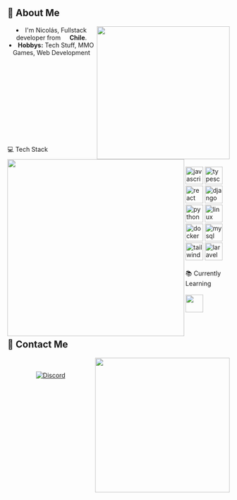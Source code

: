 <body>
  <center>
<div>
<h2 align="left">💫 About Me</h2>
  <div align="center">
<img src="https://i.ibb.co/SQG0hqZ/descarga.gif" width="301" align="right">
  </div>
<li>
 I'm Nicolás, Fullstack developer from <img  src="https://cdn-icons-png.flaticon.com/128/197/197586.png"  width="13"/><b> Chile</b>.
<li>
<b>Hobbys:</b> Tech Stuff, MMO Games, Web Development
</li>
  <br>
  <img src="https://spotify-github-profile.kittinanx.com/api/view?uid=bixtsicor&cover_image=true&theme=novatorem&show_offline=false&background_color=000000&interchange=true&bar_color=7750bc&bar_color_cover=false" width="401" align="left">
<br><br><br><br><br><br><br><br><br>
</div>
<div>
 <br>
<p>
</div>
<div>
<p align="left">
  💻 Tech Stack<br><br>
  <img src="https://skillicons.dev/icons?i=js" height="40" alt="javascript logo" />
  <img src="https://skillicons.dev/icons?i=ts" height="40" alt="typescript logo"  />
  <img src="https://skillicons.dev/icons?i=react" height="40" alt="react logo"  />
  <img src="https://skillicons.dev/icons?i=django" height="40" alt="django logo"  /><br>
  <img src="https://skillicons.dev/icons?i=py" height="40" alt="python logo"  />
  <img src="https://skillicons.dev/icons?i=linux" height="40" alt="linux logo"  /> 
  <img src="https://skillicons.dev/icons?i=docker" height="40" alt="docker logo"  />
  <img src="https://skillicons.dev/icons?i=mysql" height="40" alt="mysql logo"  /> 
  <img src="https://skillicons.dev/icons?i=tailwind" height="40" alt="tailwindcss logo"  />
  <img src="https://skillicons.dev/icons?i=laravel" height="40" alt="laravel logo"  /><br><br>
  📚 Currently Learning<br><br>
  <img src="https://skillicons.dev/icons?i=vue,nodejs,nestjs" height="40"/>
</p>
<br>
<h2 align="left">📝 Contact Me</h2>
  <div align="center">
<img src="https://lanyard.kyrie25.me/api/335009772900450304?hideStatus=true&hideActivity=true&waveColor=8B8BFA&waveSpotifyColor=B48EF7&imgStyle=square"  align="right" width="305">
  </div>
<br>
  
[![Discord](https://skillicons.dev/icons?i=discord)](https://discordapp.com/users/335009772900450304)
</div>
<br>
</div>
    </center>
</body>
